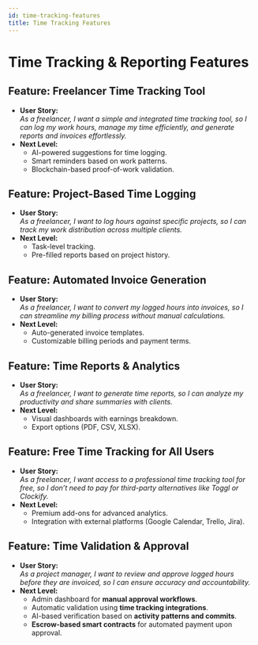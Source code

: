 ```yaml
---
id: time-tracking-features
title: Time Tracking Features
---
```


# Time Tracking & Reporting Features

## Feature: Freelancer Time Tracking Tool
- **User Story:**  
  *As a freelancer, I want a simple and integrated time tracking tool, so I can log my work hours, manage my time efficiently, and generate reports and invoices effortlessly.*
- **Next Level:**  
  - AI-powered suggestions for time logging.  
  - Smart reminders based on work patterns.  
  - Blockchain-based proof-of-work validation.  

## Feature: Project-Based Time Logging
- **User Story:**  
  *As a freelancer, I want to log hours against specific projects, so I can track my work distribution across multiple clients.*
- **Next Level:**  
  - Task-level tracking.  
  - Pre-filled reports based on project history.  

## Feature: Automated Invoice Generation
- **User Story:**  
  *As a freelancer, I want to convert my logged hours into invoices, so I can streamline my billing process without manual calculations.*
- **Next Level:**  
  - Auto-generated invoice templates.  
  - Customizable billing periods and payment terms.  

## Feature: Time Reports & Analytics
- **User Story:**  
  *As a freelancer, I want to generate time reports, so I can analyze my productivity and share summaries with clients.*
- **Next Level:**  
  - Visual dashboards with earnings breakdown.  
  - Export options (PDF, CSV, XLSX).  

## Feature: Free Time Tracking for All Users
- **User Story:**  
  *As a freelancer, I want access to a professional time tracking tool for free, so I don’t need to pay for third-party alternatives like Toggl or Clockify.*
- **Next Level:**  
  - Premium add-ons for advanced analytics.  
  - Integration with external platforms (Google Calendar, Trello, Jira).  

## Feature: **Time Validation & Approval**
- **User Story:**  
  *As a project manager, I want to review and approve logged hours before they are invoiced, so I can ensure accuracy and accountability.*
- **Next Level:**  
  - Admin dashboard for **manual approval workflows**.  
  - Automatic validation using **time tracking integrations**.  
  - AI-based verification based on **activity patterns and commits**.  
  - **Escrow-based smart contracts** for automated payment upon approval.
